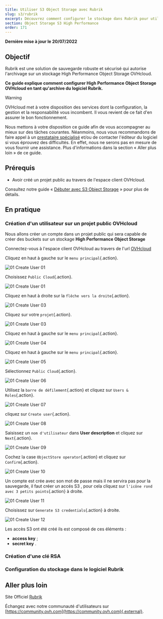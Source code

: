 ```yaml
---
title: Utiliser S3 Object Storage avec Rubrik
slug: s3/rubrik
excerpt: Découvrez comment configurer le stockage dans Rubrik pour utiliser un bucket S3 Object Storage
section: Object Storage S3 High Performance
order: 171
---
```


**Dernière mise à jour le 20/07/2022**

## Objectif

Rubrik est une solution de sauvegarde robuste et sécurisé qui autorise l'archivage sur un stockage High Performance Object Storage OVHcloud.

**Ce guide explique comment configurer High Performance Object Storage OVHcloud en tant qu'archive du logiciel Rubrik.**

> [!warning]
>
> OVHcloud met à votre disposition des services dont la configuration, la gestion et la responsabilité vous incombent. Il vous revient de ce fait d'en assurer le bon fonctionnement.
>
> Nous mettons à votre disposition ce guide afin de vous accompagner au mieux sur des tâches courantes. Néanmoins, nous vous recommandons de faire appel à un [prestataire spécialisé](https://partner.ovhcloud.com/fr/) et/ou de contacter l'éditeur du logiciel si vous éprouvez des difficultés. En effet, nous ne serons pas en mesure de vous fournir une assistance. Plus d'informations dans la section « Aller plus loin » de ce guide.
>

## Prérequis

- Avoir créé un projet public au travers de l'espace client OVHcloud.

Consultez notre guide « [Débuter avec S3 Object Storage](https://docs.ovh.com/fr/storage/s3/debuter-avec-s3/) » pour plus de détails.

## En pratique

### Création d'un utilisateur sur un projet public OVHcloud

Nous allons créer un compte dans un projet public qui sera capable de créer des buckets sur un stockage **High Performance Object Storage**

Connectez-vous à l'espace client OVHcloud au travers de l'url [OVHcloud](https://www.ovhcloud.com)

Cliquez en haut à gauche sur le `menu principal`{.action}.

![01 Create User 01](images/01-createuser01.png)

Choisissez `Public Cloud`{.action}.

![01 Create User 01](images/01-createuser02.png)

Cliquez en haut à droite sur la `flêche vers la droite`{.action}.

![01 Create User 03](images/01-createuser03.png)

Cliquez sur votre `projet`{.action}.

![01 Create User 03](images/01-createuser03.png)

Cliquez en haut à gauche sur le `menu principal`{.action}.

![01 Create User 04](images/01-createuser04.png)

Cliquez en haut à gauche sur le `menu principal`{.action}.

![01 Create User 05](images/01-createuser06.png)

Sélectionnez `Public Cloud`{.action}.

![01 Create User 06](images/01-createuser06.png)

Utilisez la `barre de défilement`{.action} et cliquez sur `Users & Roles`{.action}.

![01 Create User 07](images/01-createuser07.png)

cliquez sur `Create user`{.action}.

![01 Create User 08](images/01-createuser08.png)

Saisissez un `nom d'utilisateur` dans **User description** et cliquez sur `Next`{.action}.

![01 Create User 09](images/01-createuser09.png)

Cochez la case `ObjectStore operator`{.action} et cliquez sur `Confirm`{.action}.

![01 Create User 10](images/01-createuser10.png)

Un compte est crée avec son mot de passe mais il ne servira pas pour la sauvegarde, il faut créer un accés S3 , pour cela cliquez sur `l'icône rond avec 3 petits points`{.action} à droite.

![01 Create User 11](images/01-createuser11.png)

Choisissez sur `Generate S3 credentials`{.action} à droite.

![01 Create User 12](images/01-createuser12.png)

Les accès S3 ont été créé ils est composé de ces éléments :

- **access key** ;
- **secret key** .












### Création d'une clé RSA

### Configuration du stockage dans le logiciel Rubrik





## Aller plus loin

Site Officiel [Rubrik](https://www.rubrik.com/)

Échangez avec notre communauté d'utilisateurs sur [https://community.ovh.com](https://community.ovh.com){.external}.

